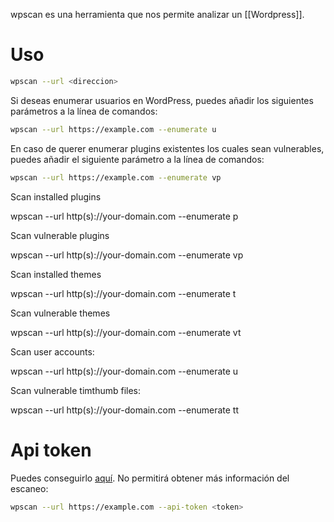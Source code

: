 wpscan es una herramienta que nos permite analizar un [[Wordpress]].

# Uso

```bash
wpscan --url <direccion>
```

Si deseas enumerar usuarios en WordPress, puedes añadir los siguientes parámetros a la línea de comandos:

```bash
wpscan --url https://example.com --enumerate u
```

En caso de querer enumerar plugins existentes los cuales sean vulnerables, puedes añadir el siguiente parámetro a la línea de comandos:

```bash
wpscan --url https://example.com --enumerate vp
```

Scan installed plugins

wpscan --url http(s)://your-domain.com --enumerate p

Scan vulnerable plugins

wpscan --url http(s)://your-domain.com --enumerate vp

Scan installed themes

wpscan --url http(s)://your-domain.com --enumerate t

Scan vulnerable themes

wpscan --url http(s)://your-domain.com --enumerate vt

Scan user accounts:

wpscan --url http(s)://your-domain.com --enumerate u

Scan vulnerable timthumb files:

wpscan --url http(s)://your-domain.com --enumerate tt
# Api token

Puedes conseguirlo [aquí](https://wpscan.com/api). No permitirá obtener más información del escaneo:

```bash
wpscan --url https://example.com --api-token <token>
```